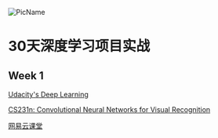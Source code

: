 ![PicName](http://ofwzcunzi.bkt.clouddn.com/c6NquwsEIMWg8xVm.png)

# 30天深度学习项目实战

## Week 1 


[Udacity's Deep Learning](https://www.udacity.com/course/deep-learning--ud730)

[CS231n: Convolutional Neural Networks for Visual Recognition](http://cs231n.stanford.edu/)

[网易云课堂](https://study.163.com/course/courseMain.htm?courseId=1003223001)



